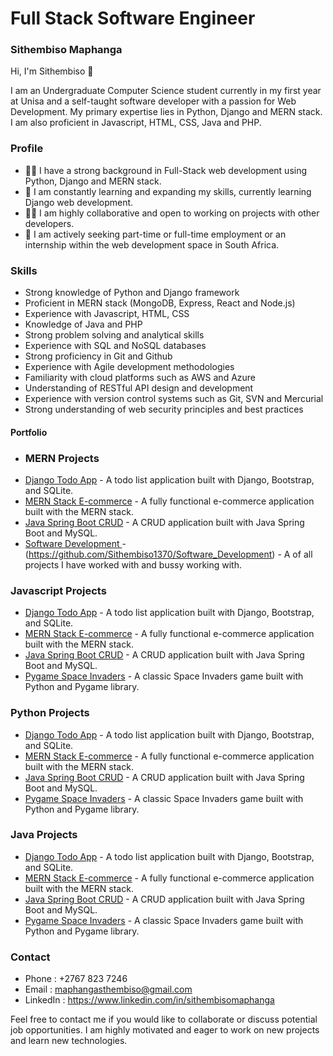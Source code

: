 
# Full Stack Software Engineer
### Sithembiso Maphanga

Hi, I'm Sithembiso 👋

I am an Undergraduate Computer Science student currently in my first year at Unisa and a self-taught software developer with a passion for Web Development. My primary expertise lies in Python, Django and MERN stack. I am also proficient in Javascript, HTML, CSS, Java and PHP.

### Profile 
- 👩‍💻 I have a strong background in Full-Stack web development using Python, Django and MERN stack.
- 🧠 I am constantly learning and expanding my skills, currently learning Django web development.
- 👯‍♀️ I am highly collaborative and open to working on projects with other developers.
- 🤔 I am actively seeking part-time or full-time employment or an internship within the web development space in South Africa.

### Skills
- Strong knowledge of Python and Django framework 
- Proficient in MERN stack (MongoDB, Express, React and Node.js) 
- Experience with Javascript, HTML, CSS
- Knowledge of Java and PHP
- Strong problem solving and analytical skills
- Experience with SQL and NoSQL databases
- Strong proficiency in Git and Github
- Experience with Agile development methodologies
- Familiarity with cloud platforms such as AWS and Azure
- Understanding of RESTful API design and development
- Experience with version control systems such as Git, SVN and Mercurial
- Strong understanding of web security principles and best practices

#### Portfolio
- ### MERN Projects
- [Django Todo App](https://github.com/sithembisomaphanga/django-todo-app) - A todo list application built with Django, Bootstrap, and SQLite.
- [MERN Stack E-commerce](https://github.com/sithembisomaphanga/mern-stack-e-commerce) - A fully functional e-commerce application built with the MERN stack.
- [Java Spring Boot CRUD](https://github.com/sithembisomaphanga/java-spring-boot-crud) - A CRUD application built with Java Spring Boot and MySQL.
- [Software Development ](https://github.com/sithembisomaphanga/pygame-space-invaders) - (https://github.com/Sithembiso1370/Software_Development) - A of all projects I have worked with and bussy working with.
### Javascript Projects
- [Django Todo App](https://github.com/sithembisomaphanga/django-todo-app) - A todo list application built with Django, Bootstrap, and SQLite.
- [MERN Stack E-commerce](https://github.com/sithembisomaphanga/mern-stack-e-commerce) - A fully functional e-commerce application built with the MERN stack.
- [Java Spring Boot CRUD](https://github.com/sithembisomaphanga/java-spring-boot-crud) - A CRUD application built with Java Spring Boot and MySQL.
- [Pygame Space Invaders](https://github.com/sithembisomaphanga/pygame-space-invaders) - A classic Space Invaders game built with Python and Pygame library.

### Python Projects
- [Django Todo App](https://github.com/sithembisomaphanga/django-todo-app) - A todo list application built with Django, Bootstrap, and SQLite.
- [MERN Stack E-commerce](https://github.com/sithembisomaphanga/mern-stack-e-commerce) - A fully functional e-commerce application built with the MERN stack.
- [Java Spring Boot CRUD](https://github.com/sithembisomaphanga/java-spring-boot-crud) - A CRUD application built with Java Spring Boot and MySQL.
- [Pygame Space Invaders](https://github.com/sithembisomaphanga/pygame-space-invaders) - A classic Space Invaders game built with Python and Pygame library.

### Java Projects
- [Django Todo App](https://github.com/sithembisomaphanga/django-todo-app) - A todo list application built with Django, Bootstrap, and SQLite.
- [MERN Stack E-commerce](https://github.com/sithembisomaphanga/mern-stack-e-commerce) - A fully functional e-commerce application built with the MERN stack.
- [Java Spring Boot CRUD](https://github.com/sithembisomaphanga/java-spring-boot-crud) - A CRUD application built with Java Spring Boot and MySQL.
- [Pygame Space Invaders](https://github.com/sithembisomaphanga/pygame-space-invaders) - A classic Space Invaders game built with Python and Pygame library.



### Contact
- Phone : +2767 823 7246
- Email : maphangasthembiso@gmail.com
- LinkedIn : https://www.linkedin.com/in/sithembisomaphanga

Feel free to contact me if you would like to collaborate or discuss potential job opportunities. I am highly motivated and eager to work on new projects and learn new technologies.
